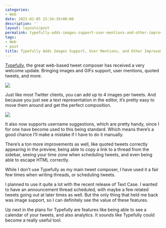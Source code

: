 ```yaml
---
categories:
- Web
date: 2021-02-05 15:34:35+00:00
description: ''
layout: layouts/post
permalink: typefully-adds-images-support-user-mentions-and-other-improvements/
tags:
- Web
- post
title: Typefully Adds Images Support, User Mentions, and Other Improvements
---
```


[Typefully](https://typefully.com/?via=chris-hannah), the great web-based tweet composer has received a very welcome update. Bringing images and GIFs support, user mentions, quoted tweets, and more.

<img src="https://chrishannah.me/images/2021/02/Image-1.png">

Just like most Twitter clients, you can add up to 4 images per tweets. And because you just see a text representation in the editor, it’s pretty easy to move them around and get the perfect composition.

<img src="https://chrishannah.me/images/2021/02/Image-2.png">

It also now supports username suggestions, which are pretty handy, since I for one have become used to this being standard. Which means there’s a good chance I’ll make a mistake if I have to do it manually.

There’s a ton more improvements as well, like quoted tweets correctly appearing in the preview, being able to copy a link to a thread from the sidebar, seeing your time zone when scheduling tweets, and even being able to escape HTML correctly.

While I don’t use Typefully as my main tweet composer, I have used it a fair few times when writing threads, or scheduling tweets.

I planned to use it quite a lot with the recent release of Text Case. I wanted to have an announcement thread scheduled, with maybe a few related tweets going out at later times as well. But the only thing that held me back was image support, so I can definitely see the value of these features.

Up next in the plans for Typefully are features like being able to see a calendar of your tweets, and also analytics. It sounds like Typefully could become a really useful tool.
